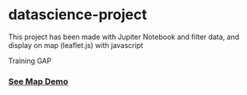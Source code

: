 # datascience-project
<p>This project has been made with Jupiter Notebook and filter data, and display on map (leaflet.js) with javascript </p>
Training GAP
<h3><a href="https://labs.leoreyesdev.com/labs/gap/map">See Map Demo</a></h3>
